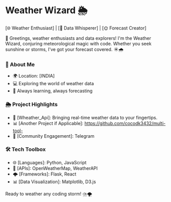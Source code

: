 # Weather Wizard 🌦️

[🌐 Weather Enthusiast] | [📡 Data Whisperer] | [🌞 Forecast Creator]

👋 Greetings, weather enthusiasts and data explorers! I'm the Weather Wizard, conjuring meteorological magic with code. Whether you seek sunshine or storms, I've got your forecast covered. ☀️🌧️

### 💼 About Me
- 🌍 Location: [INDIA]
- 💻 Exploring the world of weather data
- 🌱 Always learning, always forecasting

### 🌦️ Project Highlights
- 🚀 [Wheather_Api]: Bringing real-time weather data to your fingertips.
- 📊 [Another Project if Applicable]: https://github.com/cocodk3432/multi-tool-
- 💬 [Community Engagement]: Telegram

### 🛠️ Tech Toolbox
- 🌐 [Languages]: Python, JavaScript
- 📡 [APIs]: OpenWeatherMap, WeatherAPI
- 🌩️ [Frameworks]: Flask, React
- 📊 [Data Visualization]: Matplotlib, D3.js


Ready to weather any coding storm! ⛈️🌪️
